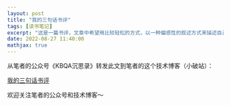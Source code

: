 ```yaml
---
layout: post
title: "我的三句话书评"
tags: [读书笔记]
excerpt: "这是一篇书评，文章中希望用比较轻松的方式，以一种偏感性的叙述方式来描述自己的推荐理由。"
date: 2022-08-27 11:40:00
mathjax: true
---
```


从笔者的公众号《KBQA沉思录》转发此文到笔者的这个技术博客（小破站）：

[我的三句话书评](https://mp.weixin.qq.com/s?__biz=MzU2MTY2ODEzNA==&mid=2247484343&idx=1&sn=574f8365e2206f8732405d50d5946505&chksm=fc740afecb0383e82478c9c51fa18f6f85c94ebe5023aea2256b96b26b4e4c384fbc59cdec6d&token=1793488826&lang=zh_CN#rd)


欢迎关注笔者的公众号和技术博客～

